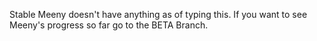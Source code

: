 Stable Meeny doesn't have anything as of typing this.
If you want to see Meeny's progress so far go to the BETA Branch.
